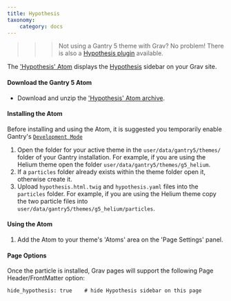 ```yaml
---
title: Hypothesis
taxonomy:
    category: docs
---
```


>>>Not using a Gantry 5 theme with Grav? No problem! There is also a [Hypothesis plugin](https://getgrav.org/downloads/plugins) available.

The ['Hypothesis' Atom](https://github.com/hibbitts-design/grav-gantry5-atom-hypothesis) displays the [Hypothesis](https://web.hypothes.is/) sidebar on your Grav site.

#### Download the Gantry 5 Atom
* Download and unzip the ['Hypothesis' Atom archive](https://github.com/hibbitts-design/grav-gantry5-particle-hypothesis/archive/master.zip).

#### Installing the Atom

Before installing and using the Atom, it is suggested you temporarily enable Gantry's [`Development Mode`](http://docs.gantry.org/gantry5/configure/extras)

1. Open the folder for your active theme in the `user/data/gantry5/themes/` folder of your Gantry installation. For example, if you are using the Helium theme open the folder `user/data/gantry5/themes/g5_helium`.
2. If a `particles` folder already exists within the theme folder open it, otherwise create it.
3. Upload `hypothesis.html.twig` and `hypothesis.yaml` files into the `particles` folder. For example, if you are using the Helium theme copy the two particle files into `user/data/gantry5/themes/g5_helium/particles`.

#### Using the Atom
1. Add the Atom to your theme's 'Atoms' area on the 'Page Settings' panel.

#### Page Options
Once the particle is installed, Grav pages will support the following Page Header/FrontMatter option:

```
hide_hypothesis: true    # hide Hypothesis sidebar on this page
```
